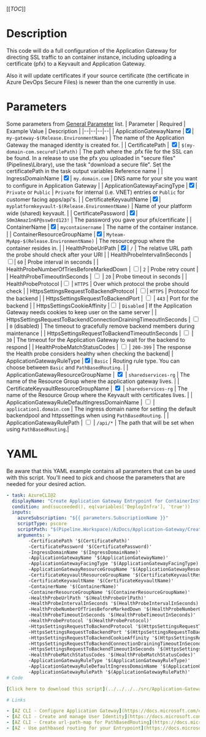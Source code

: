 [[_TOC_]]

# Description

This code will do a full configuration of the Application Gateway for directing SSL traffic to an container instance, including uploading a certificate (pfx) to a Keyvault and Application Gateway.

Also it will update certificates if your source certificate (the certificate in Azure DevOps Secure Files) is newer than the one currently in use.

# Parameters

Some parameters from [General Parameter](/Azure/AzDocs-v1/Scripts) list.
| Parameter | Required | Example Value | Description |
|--|--|--|--|
| ApplicationGatewayName |<input type="checkbox" checked>| `my-gateway-$(Release.EnvironmentName)` | The name of the Application Gateway the managed identity is created for. |
| CertificatePath | <input type="checkbox" checked>| `$(my-domain-com.secureFilePath)` | The path where the .pfx file for the SSL can be found. In a release to use the pfx you uploaded in "secure files" (Pipelines\Library), use the task "download a secure file". Set the certificatePath in the task output variables Reference name |
| IngressDomainName |<input type="checkbox" checked>| `my.domain.com` | DNS name for your site you want to configure in Application Gateway |
| ApplicationGatewayFacingType |<input type="checkbox" checked>| `Private` or `Public` | `Private` for internal (i.e. VNET) entries or `Public` for customer facing apps/api's. |
| CertificateKeyvaultName |<input type="checkbox" checked>| `myplatformkeyvault-$(Release.EnvironmentName)` | Name of your platform wide (shared) keyvault. |
| CertificatePassword |<input type="checkbox" checked>| `S0m3Amaz1n6P@ssw0rd123!` | The password you gave your pfx/certificate |
| ContainerName |<input type="checkbox" checked>| `mycontainername` | The name of the container instance. |
| ContainerResourceGroupName |<input type="checkbox" checked>| `Myteam-MyApp-$(Release.EnvironmentName)` | The resourcegroup where the container resides in. |
| HealthProbeUrlPath |<input type="checkbox" checked>| `/` | The relative URL path the probe should check after your URI |
| HealthProbeIntervalInSeconds | <input type="checkbox">| `60` | Probe interval in seconds |
| HealthProbeNumberOfTriesBeforeMarkedDown | <input type="checkbox">| `2` | Probe retry count |
| HealthProbeTimeoutInSeconds | <input type="checkbox"> | `20` | Probe timeout in seconds |
| HealthProbeProtocol |<input type="checkbox"> | `HTTPS` | Over which protocol the probe should check |
| HttpsSettingsRequestToBackendProtocol | <input type="checkbox">| `HTTPS` | Protocol for the backend |
| HttpsSettingsRequestToBackendPort | <input type="checkbox"> | `443` | Port for the backend |
| HttpsSettingsCookieAffinity |<input type="checkbox"> | `Disabled` | If the Application Gateway needs cookies to keep user on the same server |
| HttpsSettingsRequestToBackendConnectionDrainingTimeoutInSeconds | <input type="checkbox"> | `0` (disabled) | The timeout to gracefully remove backend members during maintenance |
| HttpsSettingsRequestToBackendTimeoutInSeconds | <input type="checkbox"> | `30` | The timeout for the Application Gateway to wait for the backend to respond |
| HealthProbeMatchStatusCodes | <input type="checkbox"> | `200-399` | The response the Health probe considers healthy when checking the backend|
| ApplicationGatewayRuleType |<input type="checkbox" checked>| `Basic` | Routing rule type. You can choose between `Basic` and `PathBasedRouting`. |
| ApplicationGatewayResourceGroupName | <input type="checkbox" checked> | `sharedservices-rg` | The name of the Resource Group where the application gateway lives. |
| CertificateKeyvaultResourceGroupName | <input type="checkbox" checked> | `sharedservices-rg` | The name of the Resource Group where the Keyvault with certificates lives. |
| ApplicationGatewayRuleDefaultIngressDomainName | <input type="checkbox"> | `application1.domain.com` | The ingress domain name for setting the default backendpool and httpssettings when using `PathBasedRouting`. |
| ApplicationGatewayRulePath | <input type="checkbox"> | `/api/*` | The path that will be set when using `PathBasedRouting`.|

# YAML

Be aware that this YAML example contains all parameters that can be used with this script. You'll need to pick and choose the parameters that are needed for your desired action.

```yaml
- task: AzureCLI@2
  displayName: "Create Application Gateway Entrypoint for ContainerInstance"
  condition: and(succeeded(), eq(variables['DeployInfra'], 'true'))
  inputs:
    azureSubscription: "${{ parameters.SubscriptionName }}"
    scriptType: pscore
    scriptPath: "$(Pipeline.Workspace)/AzDocs/Application-Gateway/Create-Application-Gateway-Entrypoint-for-ContainerInstance.ps1"
    arguments: >
        -CertificatePath '$(CertificatePath)'
        -CertificatePassword '$(CertificatePassword)'
        -IngressDomainName '$(IngressDomainName)'
        -ApplicationGatewayName '$(ApplicationGatewayName)'
        -ApplicationGatewayFacingType '$(ApplicationGatewayFacingType)'
        -ApplicationGatewayResourceGroupName '$(ApplicationGatewayResourceGroupName)'
        -CertificateKeyvaultResourceGroupName '$(CertificateKeyvaultResourceGroupName)'
        -CertificateKeyvaultName '$(CertificateKeyvaultName)'
        -ContainerName '$(ContainerName)'
        -ContainerResourceGroupName '$(ContainerResourceGroupName)'
        -HealthProbeUrlPath '$(HealthProbeUrlPath)'
        -HealthProbeIntervalInSeconds '$(HealthProbeIntervalInSeconds)'
        -HealthProbeNumberOfTriesBeforeMarkedDown '$(HealthProbeNumberOfTriesBeforeMarkedDown)'
        -HealthProbeTimeoutInSeconds '$(HealthProbeTimeoutInSeconds)'
        -HealthProbeProtocol '$(HealthProbeProtocol)'
        -HttpsSettingsRequestToBackendProtocol '$(HttpsSettingsRequestToBackendProtocol)'
        -HttpsSettingsRequestToBackendPort '$(HttpsSettingsRequestToBackendPort)'
        -HttpsSettingsRequestToBackendCookieAffinity '$(HttpsSettingsRequestToBackendCookieAffinity)'
        -HttpsSettingsRequestToBackendConnectionDrainingTimeoutInSeconds '$(HttpsSettingsRequestToBackendConnectionDrainingTimeoutInSeconds)'
        -HttpsSettingsRequestToBackendTimeoutInSeconds '$(HttpsSettingsRequestToBackendTimeoutInSeconds)'
        -HealthProbeMatchStatusCodes '$(HealthProbeMatchStatusCodes)'
        -ApplicationGatewayRuleType '$(ApplicationGatewayRuleType)'
        -ApplicationGatewayRuleDefaultIngressDomainName '$(ApplicationGatewayRuleDefaultIngressDomainName)'
        -ApplicationGatewayRulePath '$(ApplicationGatewayRulePath)'
# Code

[Click here to download this script](../../../../src/Application-Gateway/Create-Application-Gateway-Entrypoint-for-ContainerInstance.ps1)

# Links

- [AZ CLI - Configure Application Gateway](https://docs.microsoft.com/en-us/cli/azure/network/application-gateway?view=azure-cli-latest)
- [AZ CLI - Create and manage User Identity](https://docs.microsoft.com/en-us/cli/azure/identity?view=azure-cli-latest)
- [AZ CLI - Create url-path-map for PathBasedRouting](https://docs.microsoft.com/en-us/cli/azure/network/application-gateway/url-path-map?view=azure-cli-latest#az-network-application-gateway-url-path-map-create)
- [AZ - Use pathbased routing for your Entrypoint](https://docs.microsoft.com/en-us/azure/application-gateway/tutorial-url-redirect-cli)
```
